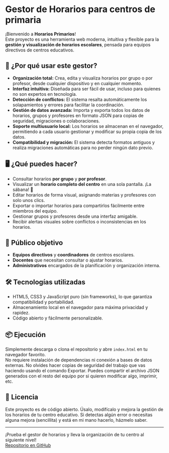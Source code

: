 # Gestor de Horarios para centros de primaria

¡Bienvenido a **Horarios Primarios**!  
Este proyecto es una herramienta web moderna, intuitiva y flexible para la **gestión y visualización de horarios escolares**, pensada para equipos directivos de centros educativos.

## 🚀 ¿Por qué usar este gestor?

- **Organización total:** Crea, edita y visualiza horarios por grupo o por profesor, desde cualquier dispositivo y en cualquier momento.
- **Interfaz intuitiva:** Diseñada para ser fácil de usar, incluso para quienes no son expertos en tecnología.
- **Detección de conflictos:** El sistema resalta automáticamente los solapamientos y errores para facilitar la coordinación.
- **Gestión de datos avanzada:** Importa y exporta todos los datos de horarios, grupos y profesores en formato JSON para copias de seguridad, migraciones o colaboraciones.
- **Soporte multiusuario local:** Los horarios se almacenan en el navegador, permitiendo a cada usuario gestionar y modificar su propia copia de los datos.
- **Compatibilidad y migración:** El sistema detecta formatos antiguos y realiza migraciones automáticas para no perder ningún dato previo.

## 🖥️ ¿Qué puedes hacer?

- Consultar horarios **por grupo** y **por profesor**.
- Visualizar un **horario completo del centro** en una sola pantalla. ¡La sábana! 👻
- Editar horarios de forma visual, asignando materias y profesores con solo unos clics.
- Exportar o importar horarios para compartirlos fácilmente entre miembros del equipo.
- Gestionar grupos y profesores desde una interfaz amigable.
- Recibir alertas visuales sobre conflictos o inconsistencias en los horarios.

## 👥 Público objetivo

- **Equipos directivos** y **coordinadores** de centros escolares.
- **Docentes** que necesitan consultar o ajustar horarios.
- **Administrativos** encargados de la planificación y organización interna.

## 🛠️ Tecnologías utilizadas

- HTML5, CSS3 y JavaScript puro (sin frameworks), lo que garantiza compatibilidad y portabilidad.
- Almacenamiento local en el navegador para máxima privacidad y rapidez.
- Código abierto y fácilmente personalizable.

## 📦 Ejecución

Simplemente descarga o clona el repositorio y abre `index.html` en tu navegador favorito.  
No requiere instalación de dependencias ni conexión a bases de datos externas.
No olvides hacer copias de seguridad del trabajo que vas haciendo usando el comando Exportar.
Puedes compartir el archivo JSON generados con el resto del equipo por si quieren modificar algo, imprimir, etc.

## 📄 Licencia

Este proyecto es de código abierto. Úsalo, modifícalo y mejora la gestión de los horarios de tu centro educativo.
Si detectas algún error o necesitas alguna mejora (sencillita) y está en mi mano hacerlo, házmelo saber.

---

¡Prueba el gestor de horarios y lleva la organización de tu centro al siguiente nivel!  
[Repositorio en GitHub](https://github.com/juananruiz/horarios)
````
